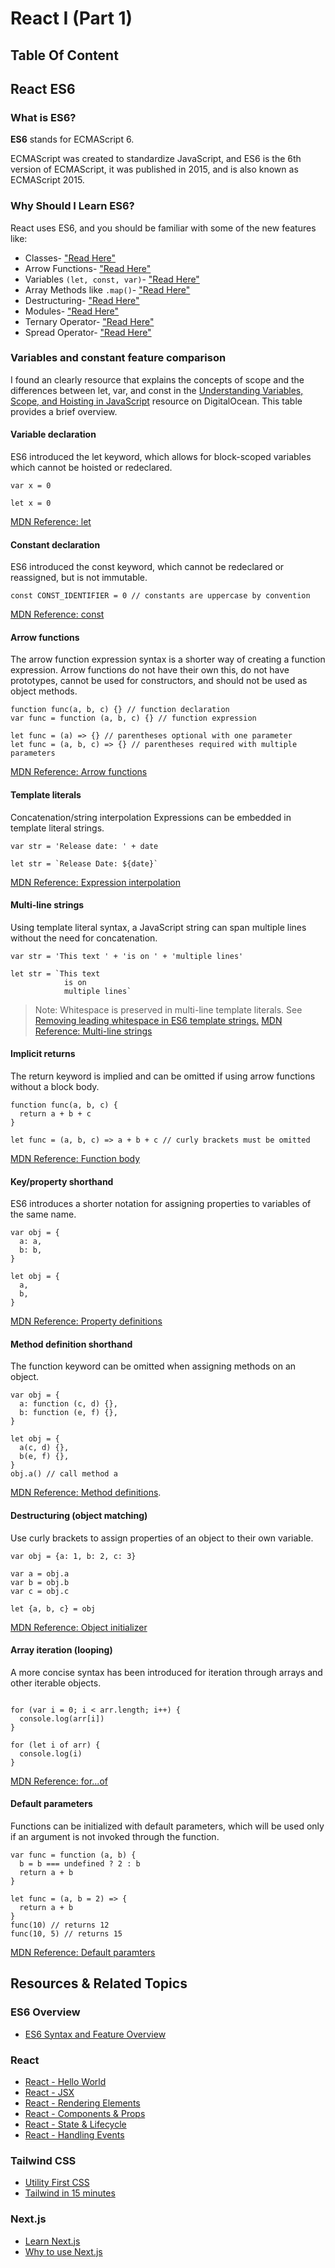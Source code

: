 # React I (Part 1)

## Table Of Content

## React ES6

### What is ES6?

**ES6** stands for ECMAScript 6.

ECMAScript was created to standardize JavaScript, and ES6 is the 6th version of ECMAScript, it was published in 2015, and is also known as ECMAScript 2015.

### Why Should I Learn ES6?

React uses ES6, and you should be familiar with some of the new features like:

* Classes- ["Read Here"](https://www.w3schools.com/react/react_es6_classes.asp)
* Arrow Functions- ["Read Here"](https://www.w3schools.com/react/react_es6_arrow.asp)
* Variables `(let, const, var)`- ["Read Here"](https://www.w3schools.com/react/react_es6_variables.asp)
* Array Methods like `.map()`- ["Read Here"](https://www.w3schools.com/react/react_es6_array_methods.asp)
* Destructuring- ["Read Here"](https://www.w3schools.com/react/react_es6_destructuring.asp)
* Modules- ["Read Here"](https://www.w3schools.com/react/react_es6_modules.asp)
* Ternary Operator- ["Read Here"](https://www.w3schools.com/react/react_es6_ternary.asp)
* Spread Operator- ["Read Here"](https://www.w3schools.com/react/react_es6_spread.asp)
  
### Variables and constant feature comparison

I found an clearly resource that explains the concepts of scope and the differences between let, var, and const in the [Understanding Variables, Scope, and Hoisting in JavaScript](https://www.digitalocean.com/community/tutorials/understanding-variables-scope-hoisting-in-javascript) resource on DigitalOcean. This table provides a brief overview.

#### Variable declaration

ES6 introduced the let keyword, which allows for block-scoped variables which cannot be hoisted or redeclared.

```ES5
var x = 0
```

```ES6
let x = 0
```

[MDN Reference: let](https://developer.mozilla.org/en-US/docs/Web/JavaScript/Reference/Statements/let)

#### Constant declaration

ES6 introduced the const keyword, which cannot be redeclared or reassigned, but is not immutable.

```ES6
const CONST_IDENTIFIER = 0 // constants are uppercase by convention
```

[MDN Reference: const](https://developer.mozilla.org/en-US/docs/Web/JavaScript/Reference/Statements/const)

#### Arrow functions

The arrow function expression syntax is a shorter way of creating a function expression. Arrow functions do not have their own this, do not have prototypes, cannot be used for constructors, and should not be used as object methods.

```ES5
function func(a, b, c) {} // function declaration
var func = function (a, b, c) {} // function expression
```

```ES6
let func = (a) => {} // parentheses optional with one parameter
let func = (a, b, c) => {} // parentheses required with multiple parameters
```

[MDN Reference: Arrow functions](https://developer.mozilla.org/en-US/docs/Web/JavaScript/Reference/Functions/Arrow_functions)

#### Template literals

Concatenation/string interpolation
Expressions can be embedded in template literal strings.

```ES5
var str = 'Release date: ' + date
```
```ES6
let str = `Release Date: ${date}`
```
[MDN Reference: Expression interpolation](https://developer.mozilla.org/en-US/docs/Web/JavaScript/Reference/Template_literals#Expression_interpolation)

#### Multi-line strings

Using template literal syntax, a JavaScript string can span multiple lines without the need for concatenation.

```ES5
var str = 'This text ' + 'is on ' + 'multiple lines'
```

```ES6
let str = `This text
            is on
            multiple lines`
```

>Note: Whitespace is preserved in multi-line template literals. See [Removing leading whitespace in ES6 template strings.](https://muffinresearch.co.uk/removing-leading-whitespace-in-es6-template-strings/)
[MDN Reference: Multi-line strings](https://developer.mozilla.org/en-US/docs/Web/JavaScript/Reference/Template_literals#multi-line_strings)

#### Implicit returns

The return keyword is implied and can be omitted if using arrow functions without a block body.

```ES5
function func(a, b, c) {
  return a + b + c
}
```

```ES6
let func = (a, b, c) => a + b + c // curly brackets must be omitted
```

[MDN Reference: Function body](https://developer.mozilla.org/en-US/docs/Web/JavaScript/Reference/Functions/Arrow_functions#function_body)

#### Key/property shorthand

ES6 introduces a shorter notation for assigning properties to variables of the same name.

```ES5
var obj = {
  a: a,
  b: b,
}
```

```ES6
let obj = {
  a,
  b,
}
```

[MDN Reference: Property definitions](https://developer.mozilla.org/en-US/docs/Web/JavaScript/Reference/Operators/Object_initializer#property_definitions)

#### Method definition shorthand

The function keyword can be omitted when assigning methods on an object.

```ES5
var obj = {
  a: function (c, d) {},
  b: function (e, f) {},
}
```

```ES6
let obj = {
  a(c, d) {},
  b(e, f) {},
}
obj.a() // call method a
```

[MDN Reference: Method definitions](https://developer.mozilla.org/en-US/docs/Web/JavaScript/Reference/Functions/Method_definitions).

#### Destructuring (object matching)

Use curly brackets to assign properties of an object to their own variable.
```
var obj = {a: 1, b: 2, c: 3}
```

```ES5
var a = obj.a
var b = obj.b
var c = obj.c
```

```ES6
let {a, b, c} = obj
```

[MDN Reference: Object initializer](https://developer.mozilla.org/en-US/docs/Web/JavaScript/Reference/Operators/Object_initializer#new_notations_in_ecmascript_2015)

#### Array iteration (looping)

 A more concise syntax has been introduced for iteration through arrays and other iterable objects.

```var arr = ['a', 'b', 'c']
```

```ES5
for (var i = 0; i < arr.length; i++) {
  console.log(arr[i])
}
```

```ES6
for (let i of arr) {
  console.log(i)
}
```

[MDN Reference: for...of](https://developer.mozilla.org/en-US/docs/Web/JavaScript/Reference/Statements/for...of)

#### Default parameters

Functions can be initialized with default parameters, which will be used only if an argument is not invoked through the function.

```ES5
var func = function (a, b) {
  b = b === undefined ? 2 : b
  return a + b
}
```

```ES6
let func = (a, b = 2) => {
  return a + b
}
func(10) // returns 12
func(10, 5) // returns 15
```

[MDN Reference: Default paramters](https://developer.mozilla.org/en-US/docs/Web/JavaScript/Reference/Functions/Default_parameters)

## Resources & Related Topics 

### ES6 Overview

- [ES6 Syntax and Feature Overview](https://www.taniarascia.com/es6-syntax-and-feature-overview/)

### React

- [React - Hello World](https://reactjs.org/docs/hello-world.html)
- [React - JSX](https://reactjs.org/docs/introducing-jsx.html)
- [React - Rendering Elements](https://reactjs.org/docs/rendering-elements.html)
- [React - Components & Props](https://reactjs.org/docs/components-and-props.html)
- [React - State & Lifecycle](https://reactjs.org/docs/state-and-lifecycle.html)
- [React - Handling Events](https://reactjs.org/docs/handling-events.html)

### Tailwind CSS

- [Utility First CSS](https://tailwindcss.com/docs/utility-first)
- [Tailwind in 15 minutes](https://www.youtube.com/watch?v=6zIuAyLZPH0)

### Next.js

- [Learn Next.js](https://nextjs.org/learn/basics/create-nextjs-app)
- [Why to use Next.js](https://www.youtube.com/watch?v=rtgbaKBhdkk)
